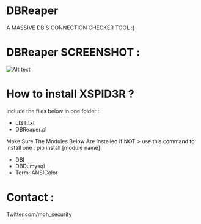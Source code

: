 # DBReaper

A MASSIVE DB'S CONNECTION CHECKER TOOL :) 

# DBReaper SCREENSHOT :

![Alt text](https://preview.ibb.co/gNKNnn/DBReaper.png "DBReaper ScreenShoot")

# How to install XSPID3R ? 

Include the files below in one folder : 

* LIST.txt	
* DBReaper.pl

Make Sure The Modules Below Are Installed If NOT > use this command to install one : pip install [module name] 

* DBI
* DBD::mysql
* Term::ANSIColor

# Contact : 

Twitter.com/moh_security 

